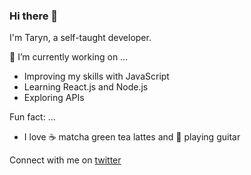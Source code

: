 ### Hi there 👋

I'm Taryn, a self-taught developer. 

🔭 I’m currently working on ...
- Improving my skills with JavaScript
- Learning React.js and Node.js
- Exploring APIs

Fun fact: ...
- I love ☕️ matcha green tea lattes and 🎸 playing guitar



Connect with me on [twitter](https://www.twitter.com/iimkiing)

